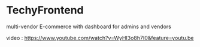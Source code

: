 # TechyFrontend
multi-vendor E-commerce with dashboard for admins and vendors

video : https://www.youtube.com/watch?v=WyHI3o8h7I0&feature=youtu.be

